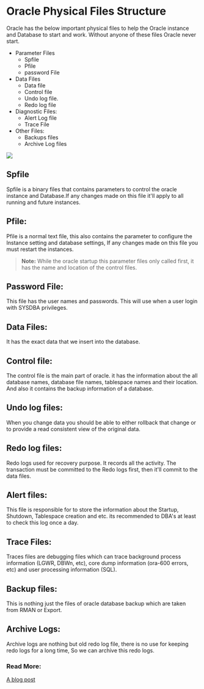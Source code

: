 # Oracle Physical Files Structure

Oracle has the below important physical files to help the Oracle instance and Database to start and work. Without anyone of these files Oracle never start.

* Parameter Files
  * Spfile
  * Pfile
  * password File
* Data Files
  * Data file
  * Control file
  * Undo log file.
  * Redo log file
* Diagnostic Files:
  * Alert Log file
  * Trace File
* Other Files:
  * Backups files
  * Archive Log files

![](https://github.com/SqlAdmin/Oracle_CheatSheet/blob/master/Images/Oracle%20physical%20files.png)

## Spfile
Spfile is a binary files that contains parameters to control the oracle instance and Database.If any changes made on this file it'll apply to all running and future instances.

## Pfile:
Pfile is a normal text file, this also contains the parameter to configure the Instance setting and database settings, If any changes made on this file you must restart the instances.

> **Note:** While the oracle startup this parameter files only called first, it has the name and location of the control files.

## Password File:
This file has the user names and passwords. This will use when a user login with SYSDBA privileges. 

## Data Files:
It has the exact data that we insert into the database. 

## Control file: 
The control file is the main part of oracle. it has the information about the all database names, database file names, tablespace names and their location. And also it contains the backup information of a database.

## Undo log files: 
When you change data you should be able to either rollback that change or to provide a read consistent view of the original data.

## Redo log files:
Redo logs used for recovery purpose. It records all the activity. The transaction must be committed to the Redo logs first, then it'll commit to the data files.

## Alert files:
This file is responsible for to store the information about the Startup, Shutdown, Tablespace creation and etc. its recommended to DBA's at least to check this log once a day.

## Trace Files:
Traces files are debugging files which can trace background process information (LGWR, DBWn, etc), core dump information (ora-600 errors, etc) and user processing information (SQL).

## Backup files:
This is nothing just the files of oracle database backup which are taken from RMAN or Export. 

## Archive Logs:
Archive logs are nothing but old redo log file, there is no use for keeping redo logs for a long time, So we can archive this redo logs. 

### Read More:

[A blog post](http://www.datadisk.co.uk/html_docs/oracle/structure.htm)